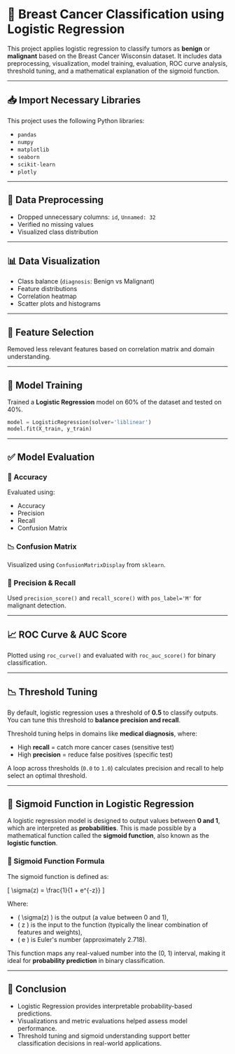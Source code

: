 # 🔬 Breast Cancer Classification using Logistic Regression

This project applies logistic regression to classify tumors as **benign** or **malignant** based on the Breast Cancer Wisconsin dataset. It includes data preprocessing, visualization, model training, evaluation, ROC curve analysis, threshold tuning, and a mathematical explanation of the sigmoid function.

---

## 📥 Import Necessary Libraries

This project uses the following Python libraries:

- `pandas`
- `numpy`
- `matplotlib`
- `seaborn`
- `scikit-learn`
- `plotly`

---

## 🧹 Data Preprocessing

- Dropped unnecessary columns: `id`, `Unnamed: 32`
- Verified no missing values
- Visualized class distribution

---

## 📊 Data Visualization

- Class balance (`diagnosis`: Benign vs Malignant)
- Feature distributions
- Correlation heatmap
- Scatter plots and histograms

---

## 🔁 Feature Selection

Removed less relevant features based on correlation matrix and domain understanding.

---

## 🧠 Model Training

Trained a **Logistic Regression** model on 60% of the dataset and tested on 40%.

```python
model = LogisticRegression(solver='liblinear')
model.fit(X_train, y_train)
```

---

## ✅ Model Evaluation

### 🎯 Accuracy
Evaluated using:
- Accuracy
- Precision
- Recall
- Confusion Matrix

### 📉 Confusion Matrix

Visualized using `ConfusionMatrixDisplay` from `sklearn`.

### 🎯 Precision & Recall

Used `precision_score()` and `recall_score()` with `pos_label='M'` for malignant detection.

---

## 📈 ROC Curve & AUC Score

Plotted using `roc_curve()` and evaluated with `roc_auc_score()` for binary classification.

---

## 📉 Threshold Tuning

By default, logistic regression uses a threshold of **0.5** to classify outputs. You can tune this threshold to **balance precision and recall**. 

Threshold tuning helps in domains like **medical diagnosis**, where:
- High **recall** = catch more cancer cases (sensitive test)
- High **precision** = reduce false positives (specific test)

A loop across thresholds (`0.0` to `1.0`) calculates precision and recall to help select an optimal threshold.

---

## 📘 Sigmoid Function in Logistic Regression

A logistic regression model is designed to output values between **0 and 1**, which are interpreted as **probabilities**. This is made possible by a mathematical function called the **sigmoid function**, also known as the **logistic function**.

### 🔢 Sigmoid Function Formula

The sigmoid function is defined as:

\[
\sigma(z) = \frac{1}{1 + e^{-z}}
\]

Where:

- \( \sigma(z) \) is the output (a value between 0 and 1),
- \( z \) is the input to the function (typically the linear combination of features and weights),
- \( e \) is Euler's number (approximately 2.718).

This function maps any real-valued number into the (0, 1) interval, making it ideal for **probability prediction** in binary classification.

---

## 🏁 Conclusion

- Logistic Regression provides interpretable probability-based predictions.
- Visualizations and metric evaluations helped assess model performance.
- Threshold tuning and sigmoid understanding support better classification decisions in real-world applications.
